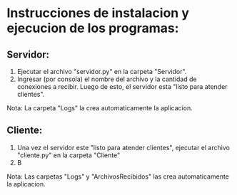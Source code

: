 # Instrucciones de instalacion y ejecucion de los programas:

## Servidor:

1. Ejecutar el archivo "servidor.py" en la carpeta "Servidor".
2. Ingresar (por consola) el nombre del archivo y la cantidad de conexiones a recibir. Luego de esto, el servidor esta "listo para atender clientes".

Nota: La carpeta "Logs" la crea automaticamente la aplicacion.


## Cliente:

1. Una vez el servidor este "listo para atender clientes", ejecutar el archivo "cliente.py" en la carpeta "Cliente"
2. B

Nota: Las carpetas "Logs" y "ArchivosRecibidos" las crea automaticamente la aplicacion.
